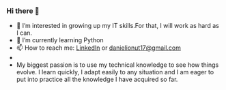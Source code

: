 ### Hi there 👋
- 👀 I’m interested in growing up my IT skills.For that, I will work as hard as I can.
- 🌱 I’m currently learning Python
- 📫 How to reach me: [LinkedIn](https://www.linkedin.com/in/daniel-ionut-dragan/) or danielionut17@gmail.com
-
- My biggest passion is to use my technical knowledge to see how things evolve. I learn quickly, I adapt easily to any situation and I am eager to put into practice all the knowledge I have acquired so far.

<!--


-->
